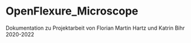 # OpenFlexure_Microscope
Dokumentation zu Projektarbeit von Florian Martin Hartz und Katrin Bihr 2020-2022
